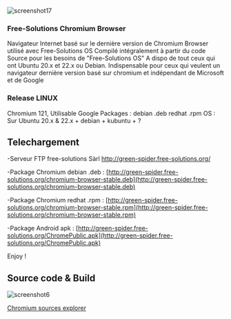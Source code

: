 ![screenshot17](https://github.com/ClaudeStabile/Chromium/assets/29485972/23d8f46e-ec1e-4fec-a711-bf4a440e52fa)


### Free-Solutions Chromium Browser 
Navigateur Internet basé sur le dernière version de Chromium
Browser utilisé avec Free-Solutions OS 
Compilé intégralement à partir du code Source pour les besoins de "Free-Solutions OS"
A dispo de tout ceux qui ont Ubuntu 20.x et 22.x ou Debian.
Indispensable pour ceux qui veulent un navigateur dernière version basé sur chromium et indépendant de Microsoft et de Google

### Release LINUX
Chromium 121, Utilisable Google
Packages : debian .deb redhat .rpm
OS : Sur Ubuntu 20.x & 22.x + debian + kubuntu + ? 

## Telechargement
-Serveur FTP free-solutions Sàrl http://green-spider.free-solutions.org/

-Package Chromium debian .deb : [http://green-spider.free-solutions.org/chromium-browser-stable.deb](http://green-spider.free-solutions.org/chromium-browser-stable.deb)

-Package Chromium redhat .rpm : [http://green-spider.free-solutions.org/chromium-browser-stable.rpm](http://green-spider.free-solutions.org/chromium-browser-stable.rpm)

-Package Android apk : [http://green-spider.free-solutions.org/ChromePublic.apk](http://green-spider.free-solutions.org/ChromePublic.apk)

Enjoy !

## Source code & Build 
![screenshot6](https://github.com/ClaudeStabile/Chromium/assets/29485972/034b5f32-1819-4a33-bc94-40e22aeebbe2)


[Chromium sources explorer](https://source.chromium.org/chromium/chromium/src)
